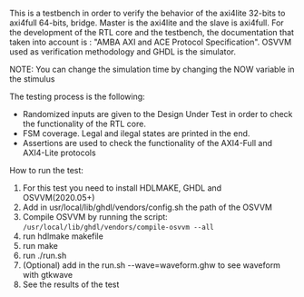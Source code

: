 This is a testbench in order to verify the behavior of the axi4lite 32-bits
to axi4full 64-bits, bridge. Master is the axi4lite and the slave is axi4full.
For the development of the RTL core and the testbench, the documentation that
taken into account is : "AMBA AXI and ACE Protocol Specification". OSVVM used
as verification methodology and GHDL is the simulator.

NOTE: You can change the simulation time by changing the NOW variable in the stimulus

The testing process is the following:
  - Randomized inputs are given to the Design Under Test in order to check the functionality of the RTL core.
  - FSM coverage. Legal and ilegal states are printed in the end.
  - Assertions are used to check the functionality of the AXI4-Full and AXI4-Lite protocols

How to run the test:

  1) For this test you need to install HDLMAKE, GHDL and OSVVM(2020.05+)
  2) Add in usr/local/lib/ghdl/vendors/config.sh the path of the OSVVM
  3) Compile OSVVM by running the script: `/usr/local/lib/ghdl/vendors/compile-osvvm --all`
  4) run hdlmake makefile
  5) run make
  6) run ./run.sh
  7) (Optional) add in the run.sh --wave=waveform.ghw to see waveform with gtkwave
  8) See the results of the test

